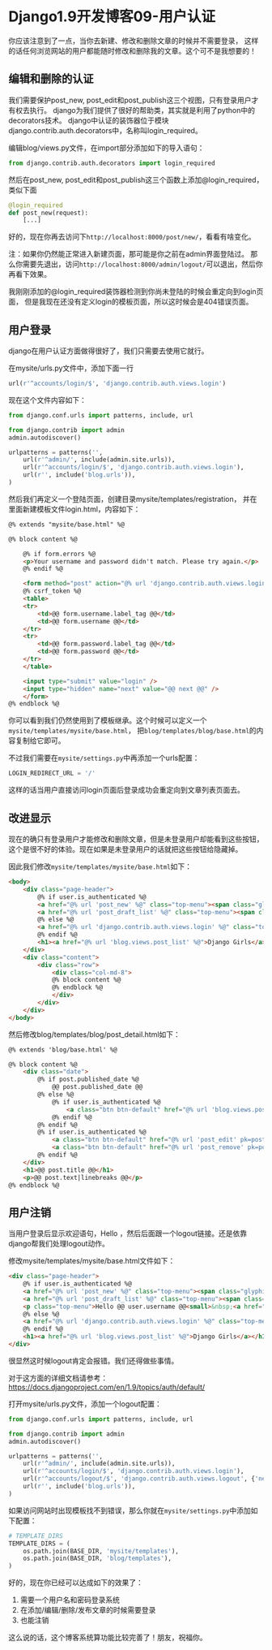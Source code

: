 # Django1.9开发博客09-用户认证

你应该注意到了一点，当你去新建、修改和删除文章的时候并不需要登录，
这样的话任何浏览网站的用户都能随时修改和删除我的文章。这个可不是我想要的！

## 编辑和删除的认证
我们需要保护post_new, post_edit和post_publish这三个视图，只有登录用户才有权去执行。
django为我们提供了很好的帮助类，其实就是利用了python中的decorators技术。
django中认证的装饰器位于模块django.contrib.auth.decorators中，名称叫login_required。

编辑blog/views.py文件，在import部分添加如下的导入语句：
```python
from django.contrib.auth.decorators import login_required
```

然后在post_new, post_edit和post_publish这三个函数上添加@login_required，
类似下面
```python
@login_required
def post_new(request):
    [...]
```

好的，现在你再去访问下`http://localhost:8000/post/new/`，看看有啥变化。

注：如果你仍然能正常进入新建页面，那可能是你之前在admin界面登陆过。
那么你需要先退出，访问`http://localhost:8000/admin/logout/`可以退出，然后你再看下效果。

我刚刚添加的@login_required装饰器检测到你尚未登陆的时候会重定向到login页面，
但是我现在还没有定义login的模板页面，所以这时候会是404错误页面。

## 用户登录
django在用户认证方面做得很好了，我们只需要去使用它就行。

在mysite/urls.py文件中，添加下面一行
```python
url(r'^accounts/login/$', 'django.contrib.auth.views.login')
```

现在这个文件内容如下：
```python
from django.conf.urls import patterns, include, url

from django.contrib import admin
admin.autodiscover()

urlpatterns = patterns('',
    url(r'^admin/', include(admin.site.urls)),
    url(r'^accounts/login/$', 'django.contrib.auth.views.login'),
    url(r'', include('blog.urls')),
)
```

然后我们再定义一个登陆页面，创建目录mysite/templates/registration，
并在里面新建模板文件login.html，内容如下：
```html
@% extends "mysite/base.html" %@

@% block content %@

    @% if form.errors %@
    <p>Your username and password didn't match. Please try again.</p>
    @% endif %@

    <form method="post" action="@% url 'django.contrib.auth.views.login' %@">
    @% csrf_token %@
    <table>
    <tr>
        <td>@@ form.username.label_tag @@</td>
        <td>@@ form.username @@</td>
    </tr>
    <tr>
        <td>@@ form.password.label_tag @@</td>
        <td>@@ form.password @@</td>
    </tr>
    </table>

    <input type="submit" value="login" />
    <input type="hidden" name="next" value="@@ next @@" />
    </form>
@% endblock %@
```

你可以看到我们仍然使用到了模板继承。这个时候可以定义一个`mysite/templates/mysite/base.html`，
把`blog/templates/blog/base.html`的内容复制给它即可。

不过我们需要在`mysite/settings.py`中再添加一个urls配置：
```python
LOGIN_REDIRECT_URL = '/'
```
这样的话当用户直接访问login页面后登录成功会重定向到文章列表页面去。

## 改进显示
现在的确只有登录用户才能修改和删除文章，但是未登录用户却能看到这些按钮，
这个是很不好的体验。现在如果是未登录用户的话就把这些按钮给隐藏掉。

因此我们修改`mysite/templates/mysite/base.html`如下：
```html
<body>
    <div class="page-header">
        @% if user.is_authenticated %@
        <a href="@% url 'post_new' %@" class="top-menu"><span class="glyphicon glyphicon-plus"></span></a>
        <a href="@% url 'post_draft_list' %@" class="top-menu"><span class="glyphicon glyphicon-edit"></span></a>
        @% else %@
        <a href="@% url 'django.contrib.auth.views.login' %@" class="top-menu"><span class="glyphicon glyphicon-lock"></span></a>
        @% endif %@
        <h1><a href="@% url 'blog.views.post_list' %@">Django Girls</a></h1>
    </div>
    <div class="content">
        <div class="row">
            <div class="col-md-8">
            @% block content %@
            @% endblock %@
            </div>
        </div>
    </div>
</body>
```

然后修改blog/templates/blog/post_detail.html如下：
```html
@% extends 'blog/base.html' %@

@% block content %@
    <div class="date">
        @% if post.published_date %@
            @@ post.published_date @@
        @% else %@
            @% if user.is_authenticated %@
                <a class="btn btn-default" href="@% url 'blog.views.post_publish' pk=post.pk %@">Publish</a>
            @% endif %@
        @% endif %@
        @% if user.is_authenticated %@
            <a class="btn btn-default" href="@% url 'post_edit' pk=post.pk %@"><span class="glyphicon glyphicon-pencil"></span></a>
            <a class="btn btn-default" href="@% url 'post_remove' pk=post.pk %@"><span class="glyphicon glyphicon-remove"></span></a>
        @% endif %@
    </div>
    <h1>@@ post.title @@</h1>
    <p>@@ post.text|linebreaks @@</p>
@% endblock %@
```
## 用户注销

当用户登录后显示欢迎语句，Hello ，然后后面跟一个logout链接。还是依靠django帮我们处理logout动作。

修改mysite/templates/mysite/base.html文件如下：
```html
<div class="page-header">
    @% if user.is_authenticated %@
    <a href="@% url 'post_new' %@" class="top-menu"><span class="glyphicon glyphicon-plus"></span></a>
    <a href="@% url 'post_draft_list' %@" class="top-menu"><span class="glyphicon glyphicon-edit"></span></a>
    <p class="top-menu">Hello @@ user.username @@<small>&nbsp;<a href="@% url 'django.contrib.auth.views.logout' %@">Log out</a></p>
    @% else %@
    <a href="@% url 'django.contrib.auth.views.login' %@" class="top-menu"><span class="glyphicon glyphicon-lock"></span></a>
    @% endif %@
    <h1><a href="@% url 'blog.views.post_list' %@">Django Girls</a></h1>
</div>
```
很显然这时候logout肯定会报错。我们还得做些事情。

对于这方面的详细文档请参考：<https://docs.djangoproject.com/en/1.9/topics/auth/default/>

打开mysite/urls.py文件，添加一个logout配置：
```python
from django.conf.urls import patterns, include, url

from django.contrib import admin
admin.autodiscover()

urlpatterns = patterns('',
    url(r'^admin/', include(admin.site.urls)),
    url(r'^accounts/login/$', 'django.contrib.auth.views.login'),
    url(r'^accounts/logout/$', 'django.contrib.auth.views.logout', {'next_page': '/'}),
    url(r'', include('blog.urls')),
)
```

如果访问网站时出现模板找不到错误，那么你就在`mysite/settings.py`中添加如下配置：
```python
# TEMPLATE_DIRS
TEMPLATE_DIRS = (
    os.path.join(BASE_DIR, 'mysite/templates'),
    os.path.join(BASE_DIR, 'blog/templates'),
)
```

好的，现在你已经可以达成如下的效果了：

1. 需要一个用户名和密码登录系统
1. 在添加/编辑/删除/发布文章的时候需要登录
1. 也能注销

这么说的话，这个博客系统算功能比较完善了！朋友，祝福你。

